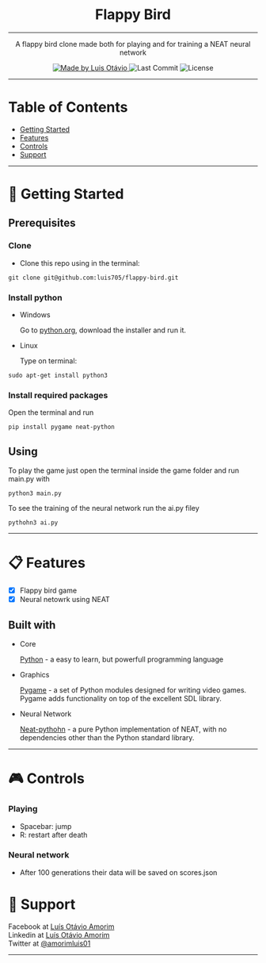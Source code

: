 <h1 align='center'>Flappy Bird</h1>

---

<p align="center">
  A flappy bird clone made both for playing and for training a NEAT neural network
</p>

<p align="center">
	
  <a href="https://github.com/luis705">
    <img alt="Made by Luis Otávio" src="https://img.shields.io/badge/made%20by-Luís%20Otávio%20Amorim-brightgreen">
  </a>

  <img alt="Last Commit" src="https://img.shields.io/badge/last%20commit-july%202020-yellowgreen">

  <img alt="License" src="https://img.shields.io/badge/license-MIT-%2304D361">
</p>

---


# Table of Contents
<ul>
	<li><a href="#-getting-started">Getting Started</a></li>
	<li><a href="#-features">Features</a></li>
  <li><a href="#-controls">Controls</a></li>
	<li><a href="#-support">Support</a></li>
</ul>

---

# 🚀 Getting Started</h1>
<h2> Prerequisites </h2>

<h3>Clone</h3>
<ul>
	<li>Clone this repo using in the terminal:
</ul>

```
git clone git@github.com:luis705/flappy-bird.git
```
<h3>Install python</h3>
<ul>
	<li>Windows
		<p>Go to <a href="http://python.org/download">python.org</a>, download the installer and run it.</p>
	</li>
	<li>Linux
		<p>Type on terminal:</p>
	</li>
</ul>

```
sudo apt-get install python3
```

<h3>Install required packages</h3>
<p>Open the terminal and run</p>

```
pip install pygame neat-python
```


<h2>Using</h2>
<p>To play the game just open the terminal inside the game folder and run main.py with</p>

```
python3 main.py
```
<p>To see the training of the neural network run the ai.py filey</p>

```
pythohn3 ai.py
```

---

# 📋 Features</h1>

- [X] Flappy bird game
- [X] Neural netowrk using NEAT

<h2> Built with</h2>
<ul>
	<li>Core
    		<p>
			<a href="python.org">Python</a> - a easy to learn, but powerfull programming language
		</p>
  	</li>
  <li>Graphics
    <p>
      <a href="https://pygame.org">Pygame</a> -  
      a set of Python modules designed for writing video games. Pygame adds functionality on top of the excellent SDL library.
    </p>
  </li>
  <li>Neural Network
    <p>
    <a href='https://neat-python.readthedocs.io/en/latest/'>Neat-pythohn</a> - 
      a pure Python implementation of NEAT, with no dependencies other than the Python standard library.
    </p>
</li>
</ul>
	
--- 

# 🎮 Controls</h1>
<h3>Playing</h3>
<ul>
  <li>Spacebar: jump</li>
  <li>R: restart after death</li>
</ul>

<h3>Neural network</h3>
<ul>
  <li>After 100 generations their data will be saved on scores.json</li>
</ul>

<h3>

# 📌 Support</h1>
Facebook at <a href="https://www.facebook.com/luisotavio.amorim.3">Luís Otávio Amorim</a><br>
Linkedin at <a href="https://www.linkedin.com/in/lu%C3%ADs-ot%C3%A1vio-lopes-amorim-252494199/"> Luís Otávio Amorim</a><br>
Twitter at <a href="https://twitter.com/amorimluis01">@amorimluis01</a>

---

